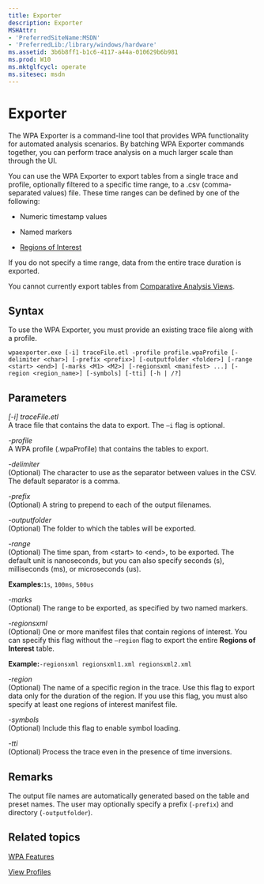 ```yaml
---
title: Exporter
description: Exporter
MSHAttr:
- 'PreferredSiteName:MSDN'
- 'PreferredLib:/library/windows/hardware'
ms.assetid: 3b6b8ff1-b1c6-4117-a44a-010629b6b981
ms.prod: W10
ms.mktglfcycl: operate
ms.sitesec: msdn
---
```


# Exporter


The WPA Exporter is a command-line tool that provides WPA functionality for automated analysis scenarios. By batching WPA Exporter commands together, you can perform trace analysis on a much larger scale than through the UI.

You can use the WPA Exporter to export tables from a single trace and profile, optionally filtered to a specific time range, to a .csv (comma-separated values) file. These time ranges can be defined by one of the following:

-   Numeric timestamp values

-   Named markers

-   [Regions of Interest](regions-of-interest.md)

If you do not specify a time range, data from the entire trace duration is exported.

You cannot currently export tables from [Comparative Analysis Views](comparative-analysis-views.md).

## Syntax


To use the WPA Exporter, you must provide an existing trace file along with a profile.

`wpaexporter.exe [-i] traceFile.etl -profile profile.wpaProfile [-delimiter <char>] [-prefix <prefix>] [-outputfolder <folder>] [-range <start> <end>] [-marks <M1> <M2>] [-regionsxml <manifest> ...] [-region <region_name>] [-symbols] [-tti] [-h | /?]`

## Parameters


<a href="" id="--i--tracefile-etl"></a>*\[-i\] traceFile.etl*  
A trace file that contains the data to export. The `–i` flag is optional.

<a href="" id="-profile"></a>*-profile*  
A WPA profile (.wpaProfile) that contains the tables to export.

<a href="" id="-delimiter"></a>*-delimiter*  
(Optional) The character to use as the separator between values in the CSV. The default separator is a comma.

<a href="" id="-prefix"></a>*-prefix*  
(Optional) A string to prepend to each of the output filenames.

<a href="" id="-outputfolder"></a>*-outputfolder*  
(Optional) The folder to which the tables will be exported.

<a href="" id="-range"></a>*-range*  
(Optional) The time span, from &lt;start&gt; to &lt;end&gt;, to be exported. The default unit is nanoseconds, but you can also specify seconds (s), milliseconds (ms), or microseconds (us).

**Examples:**`1s`, `100ms`, `500us`

<a href="" id="-marks"></a>*-marks*  
(Optional) The range to be exported, as specified by two named markers.

<a href="" id="-regionsxml"></a>*-regionsxml*  
(Optional) One or more manifest files that contain regions of interest. You can specify this flag without the `–region` flag to export the entire **Regions of Interest** table.

**Example:**`-regionsxml regionsxml1.xml regionsxml2.xml`

<a href="" id="-region"></a>*-region*  
(Optional) The name of a specific region in the trace. Use this flag to export data only for the duration of the region. If you use this flag, you must also specify at least one regions of interest manifest file.

<a href="" id="-symbols"></a>*-symbols*  
(Optional) Include this flag to enable symbol loading.

<a href="" id="-tti"></a>*-tti*  
(Optional) Process the trace even in the presence of time inversions.

## Remarks


The output file names are automatically generated based on the table and preset names. The user may optionally specify a prefix (`-prefix`) and directory (`-outputfolder`).

## Related topics


[WPA Features](wpa-features.md)

[View Profiles](view-profiles.md)

 

 







